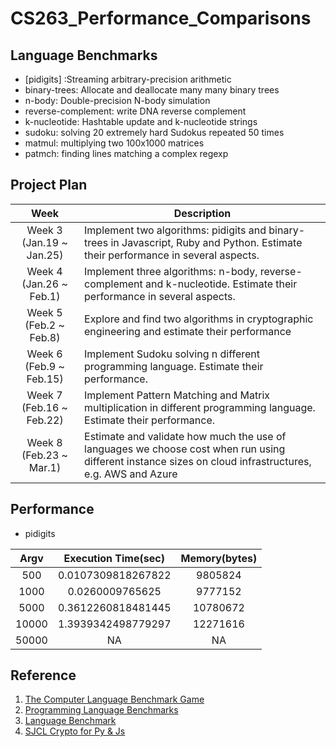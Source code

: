 # CS263_Performance_Comparisons

## Language Benchmarks
* [pidigits] :Streaming arbitrary-precision arithmetic
* binary-trees: Allocate and deallocate many many binary trees
* n-body: Double-precision N-body simulation
* reverse-complement: write DNA reverse complement
* k-nucleotide: Hashtable update and k-nucleotide strings
* sudoku: solving 20 extremely hard Sudokus repeated 50 times
* matmul: multiplying two 100x1000 matrices 
* patmch: finding lines matching a complex regexp

## Project Plan
| Week          | Description           | 
| :----: | -------------|
| Week 3 (Jan.19 ~ Jan.25)      | Implement two algorithms: pidigits and binary-trees in Javascript, Ruby and Python. Estimate their performance in several aspects. |
| Week 4 (Jan.26 ~ Feb.1)      | Implement three algorithms: n-body, reverse-complement and k-nucleotide. Estimate their performance in several aspects.      | 
| Week 5 (Feb.2 ~ Feb.8) | Explore and find two algorithms in cryptographic engineering and estimate their performance      |
| Week 6 (Feb.9 ~ Feb.15) | Implement Sudoku solving n different programming language. Estimate their performance.      |
| Week 7 (Feb.16 ~ Feb.22) | Implement Pattern Matching and Matrix multiplication in different programming language. Estimate their performance.    |
| Week 8 (Feb.23 ~ Mar.1) | Estimate and validate how much the use of languages we choose cost when run using different instance sizes on cloud infrastructures, e.g. AWS and Azure   |

## Performance
* pidigits

| Argv | Execution Time(sec) | Memory(bytes) |
| :---: | :----: | :-------: |
| 500 | 0.0107309818267822  | 9805824  |
|1000 | 0.0260009765625     | 9777152 |
|5000 | 0.3612260818481445  | 10780672 |
|10000| 1.3939342498779297  | 12271616 |
|50000| NA | NA|
## Reference
1. [The Computer Language Benchmark Game](https://benchmarksgame-team.pages.debian.net/benchmarksgame/)
2. [Programming Language Benchmarks](https://attractivechaos.github.io/plb/)
3. [Language Benchmark](http://www.bioinformatics.org/benchmark/)
4. [SJCL Crypto for Py & Js](https://github.com/berlincode/sjcl)
